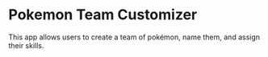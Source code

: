 # Pokemon Team Customizer

This app allows users to create a team of pokémon, name them, and assign their skills.
